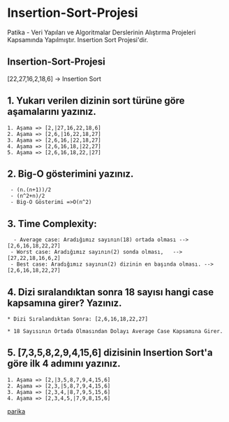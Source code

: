 # Insertion-Sort-Projesi
Patika - Veri Yapıları ve Algoritmalar Derslerinin Alıştırma Projeleri Kapsamında Yapılmıştır. Insertion Sort Projesi'dir. 
## Insertion-Sort-Projesi
[22,27,16,2,18,6] -> Insertion Sort  
 


 ## 1. Yukarı verilen dizinin sort türüne göre aşamalarını yazınız.
```
1. Aşama => [2,|27,16,22,18,6]
2. Aşama => [2,6,|16,22,18,27]
3. Aşama => [2,6,16,|22,18,27]
4. Aşama => [2,6,16,18,|22,27]
5. Aşama => [2,6,16,18,22,|27]
```   

## 2. Big-O gösterimini yazınız.

```
 - (n.(n+1))/2
 - (n^2+n)/2
 - Big-O Gösterimi =>O(n^2)

 ```

## 3. Time Complexity:

```
  - Average case: Aradığımız sayının(18) ortada olması -->[2,6,16,18,22,27]
 - Worst case: Aradığımız sayının(2) sonda olması,   -->[27,22,18,16,6,2]
 - Best case: Aradığımız sayının(2) dizinin en başında olması. -->[2,6,16,18,22,27]
 ```


 
 ## 4. Dizi sıralandıktan sonra 18 sayısı hangi case kapsamına girer? Yazınız.
 ```
 * Dizi Sıralandıktan Sonra: [2,6,16,18,22,27]

* 18 Sayısının Ortada Olmasından Dolayı Average Case Kapsamına Girer.
```


## 5. [7,3,5,8,2,9,4,15,6] dizisinin Insertion Sort'a göre ilk 4 adımını yazınız.
```
1. Aşama => [2,|3,5,8,7,9,4,15,6]
2. Aşama => [2,3,|5,8,7,9,4,15,6]
3. Aşama => [2,3,4,|8,7,9,5,15,6]
4. Aşama => [2,3,4,5,|7,9,8,15,6]
```
[parika](https://app.patika.dev/ersun)
     
